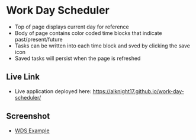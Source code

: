 # Work Day Scheduler 
- Top of page displays current day for reference
- Body of page contains color coded time blocks that indicate past/present/future
- Tasks can be written into each time block and sved by clicking the save icon
- Saved tasks will persist when the page is refreshed 

## Live Link 
- Live application deployed here: https://alknight17.github.io/work-day-scheduler/

## Screenshot
- [WDS Example](/assets/images/wds-screenshot.png)